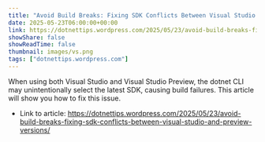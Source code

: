 ```yaml
---
title: "Avoid Build Breaks: Fixing SDK Conflicts Between Visual Studio and Preview Versions"
date: 2025-05-23T06:00:00+00:00
link: https://dotnettips.wordpress.com/2025/05/23/avoid-build-breaks-fixing-sdk-conflicts-between-visual-studio-and-preview-versions/
showShare: false
showReadTime: false
thumbnail: images/vs.png
tags: ["dotnettips.wordpress.com"]
---
```

When using both Visual Studio and Visual Studio Preview, the dotnet CLI may unintentionally select the latest SDK, causing build failures. This article will show you how to fix this issue.

- Link to article: https://dotnettips.wordpress.com/2025/05/23/avoid-build-breaks-fixing-sdk-conflicts-between-visual-studio-and-preview-versions/